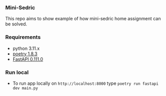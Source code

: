 ### Mini-Sedric

This repo aims to show example of how mini-sedric home assignment can be solved.


### Requirements
- python 3.11.x
- [poetry 1.8.3](https://python-poetry.org/docs/)
- [FastAPI 0.111.0](https://fastapi.tiangolo.com/)

### Run local
- To run app locally on `http://localhost:8000` type `poetry run fastapi dev main.py`
